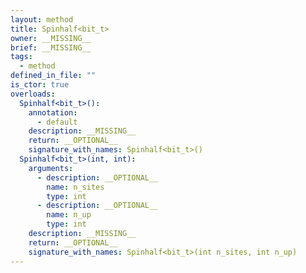 ```yaml
---
layout: method
title: Spinhalf<bit_t>
owner: __MISSING__
brief: __MISSING__
tags:
  - method
defined_in_file: ""
is_ctor: true
overloads:
  Spinhalf<bit_t>():
    annotation:
      - default
    description: __MISSING__
    return: __OPTIONAL__
    signature_with_names: Spinhalf<bit_t>()
  Spinhalf<bit_t>(int, int):
    arguments:
      - description: __OPTIONAL__
        name: n_sites
        type: int
      - description: __OPTIONAL__
        name: n_up
        type: int
    description: __MISSING__
    return: __OPTIONAL__
    signature_with_names: Spinhalf<bit_t>(int n_sites, int n_up)
---
```

